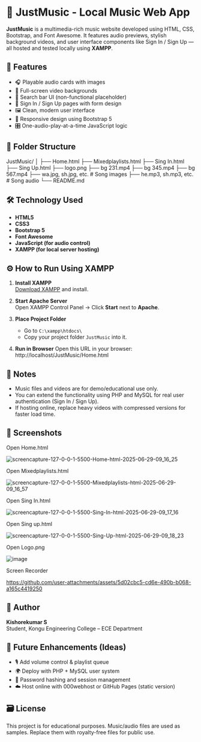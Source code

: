 # 🎵 JustMusic - Local Music Web App

**JustMusic** is a multimedia-rich music website developed using HTML, CSS, Bootstrap, and Font Awesome. It features audio previews, stylish background videos, and user interface components like Sign In / Sign Up — all hosted and tested locally using **XAMPP**.

## 🚀 Features

- 🎧 Playable audio cards with images
- 🎥 Full-screen video backgrounds
- 🔎 Search bar UI (non-functional placeholder)
- 👤 Sign In / Sign Up pages with form design
- 🖼️ Clean, modern user interface
- 📱 Responsive design using Bootstrap 5
- 🎛️ One-audio-play-at-a-time JavaScript logic



## 📂 Folder Structure

JustMusic/
│
├── Home.html
├── Mixedplaylists.html
├── Sing In.html
├── Sing Up.html
├── logo.png
├── bg 231.mp4
├── bg 345.mp4
├── bg 567.mp4
├── wa.jpg, sh.jpg, etc. # Song images
├── he.mp3, sh.mp3, etc. # Song audio
└── README.md

## 🛠️ Technology Used

- **HTML5**
- **CSS3**
- **Bootstrap 5**
- **Font Awesome**
- **JavaScript (for audio control)**
- **XAMPP (for local server hosting)**

## ⚙️ How to Run Using XAMPP

1. **Install XAMPP**  
   [Download XAMPP](https://www.apachefriends.org/index.html) and install.

2. **Start Apache Server**  
   Open XAMPP Control Panel → Click **Start** next to **Apache**.

3. **Place Project Folder**
   - Go to `C:\xampp\htdocs\`
   - Copy your project folder `JustMusic` into it.

4. **Run in Browser**
   Open this URL in your browser:
http://localhost/JustMusic/Home.html


## 📌 Notes

- Music files and videos are for demo/educational use only.
- You can extend the functionality using PHP and MySQL for real user authentication (Sign In / Sign Up).
- If hosting online, replace heavy videos with compressed versions for faster load time.



## 📸 Screenshots

Open Home.html

  ![screencapture-127-0-0-1-5500-Home-html-2025-06-29-09_16_25](https://github.com/user-attachments/assets/de457288-6ad1-4794-9dac-f73c84a0fb75)

Open Mixedplaylists.html

   ![screencapture-127-0-0-1-5500-Mixedplaylists-html-2025-06-29-09_16_57](https://github.com/user-attachments/assets/4857ba53-bc14-45a6-b9ea-29a3eace6092)

Open Sing In.html

   ![screencapture-127-0-0-1-5500-Sing-In-html-2025-06-29-09_17_16](https://github.com/user-attachments/assets/88b6e4cb-4e85-4d83-b77c-cfd2b9e97720)

Open Sing up.html

   ![screencapture-127-0-0-1-5500-Sing-Up-html-2025-06-29-09_18_23](https://github.com/user-attachments/assets/7728c1ad-35f1-4f65-81e1-0cef75301cb9)

Open Logo.png

   ![image](https://github.com/user-attachments/assets/c0a305c0-f5de-420a-b9e0-464d5b4d33ed)

Screen Recorder

   https://github.com/user-attachments/assets/5d02cbc5-cd6e-490b-b068-a165c4419250

## 👤 Author

**Kishorekumar S**  
Student, Kongu Engineering College – ECE Department

## 📡 Future Enhancements (Ideas)

- 🎙️ Add volume control & playlist queue
- 🌍 Deploy with PHP + MySQL user system
- 🔐 Password hashing and session management
- ☁️ Host online with 000webhost or GitHub Pages (static version)

## 🗃️ License

This project is for educational purposes. Music/audio files are used as samples. Replace them with royalty-free files for public use.

